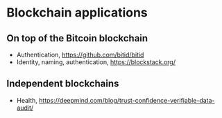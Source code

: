 # Blockchain applications
## On top of the Bitcoin blockchain
- Authentication, https://github.com/bitid/bitid
- Identity, naming, authentication, https://blockstack.org/ 

## Independent blockchains
- Health, https://deepmind.com/blog/trust-confidence-verifiable-data-audit/
